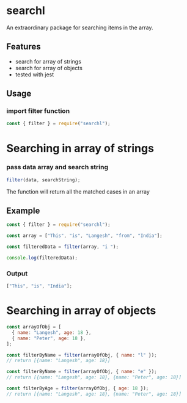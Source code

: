 # searchl

An extraordinary package for searching items in the array.

## Features

- search for array of strings
- search for array of objects
- tested with jest

## Usage

### import filter function

```js
const { filter } = require("searchl");
```

# Searching in array of strings

### pass data array and search string

```js
filter(data, searchString);
```

The function will return all the matched cases in an array

## Example

```js
const { filter } = require("searchl");

const array = ["This", "is", "Langesh", "from", "India"];

const filteredData = filter(array, "i ");

console.log(filteredData);
```

### Output

```js
["This", "is", "India"];
```

# Searching in array of objects

```js
const arrayOfObj = [
  { name: "Langesh", age: 18 },
  { name: "Peter", age: 18 },
];

const filterByName = filter(arrayOfObj, { name: "l" });
// return [{name: "Langesh", age: 18}]

const filterByName = filter(arrayOfObj, { name: "e" });
// return [{name: "Langesh", age: 18}, {name: "Peter", age: 18}]

const filterByAge = filter(arrayOfObj, { age: 18 });
// return [{name: "Langesh", age: 18}, {name: "Peter", age: 18}]
```
